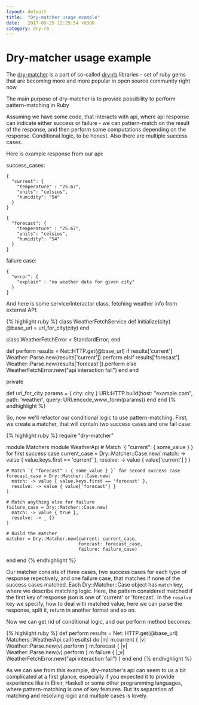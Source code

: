 ```yaml
---
layout: default
title:  "Dry-matcher usage example"
date:   2017-09-25 12:25:54 +0300
category: dry-rb
---
```


# Dry-matcher usage example

The [dry-matcher][dry-matcher] is a part of so-called [dry-rb][dry-rb] libraries - set of ruby gems that are becoming more and more popular in
open source community right now.

The main purpose of dry-matcher is to provide possibility to perform pattern-matching in Ruby

Assuming we have some code, that interacts with api, where api response can indicate either success or failure -  we can
pattern-match on the result of the response, and then perform some computations depending on the response. Conditional
logic, to be honest. Also there are multiple success cases.

Here is example response from our api:

success_cases:
```
{
  "current": {
    "temperature" : "25.67",
    "units": "celsius",
    "humidity": "54"
  }
}
```

```
{
  "forecast": {
    "temperature" : "25.67",
    "units": "celsius",
    "humidity": "54"
  }
}
```

failure case:

```
{
  "error": {
    "explain" : "no weather data for given city"
  }
}
```

And here is some service/interactor class, fetching weather info from external API:

{% highlight ruby %}
class WeatherFetchService
  def initialize(city)
    @base_url = url_for_city(city)
  end

  class WeatherFetchError < StandardError; end

  def perform
    results = Net::HTTP.get(@base_url)
    if results['current']
      Weather::Parse.new(results['current']).perform
    elsif results['forecast']
      Weather::Parse.new(results['forecast']).perform
    else
      WeatherFetchError.new("api interaction fail")
    end
  end

  private

  def url_for_city
    params = { city: city }
    URI::HTTP.build(host: "example.com",
                    path: 'weather',
                    query: URI.encode_www_form(params))
  end
end
{% endhighlight %}

So, now we'll refactor our conditional logic to use pattern-matching. First, we create a matcher, that will contain
two success cases and one fail case:

{% highlight ruby %}
require "dry-matcher"

module Matchers
  module WeatherApi
    # Match `{ "current": { some_value } } for first success case
    current_case = Dry::Matcher::Case.new(
      match: -> value { value.keys.first == 'current' },
      resolve: -> value { value['current'] }
    )

    # Match `{ "forecast" : { some_value } }` for second success case
    forecast_case = Dry::Matcher::Case.new(
      match: -> value { value.keys.first == 'forecast' },
      resolve: -> value { value['forecast'] }
    )

    # Match anything else for failure
    failure_case = Dry::Matcher::Case.new(
      match: -> value { true },
      resolve: -> _ {}
    )

    # Build the matcher
    matcher = Dry::Matcher.new(current: current_case,
                               forecast: forecast_case,
                               failure: failure_case)
  end
end
{% endhighlight %}

Our matcher consists of three cases, two success cases for each type of response repectively, and one failure case, that
matches if none of the success cases matched. Each Dry::Matcher::Case object has `match` key, where we describe matching
logic. Here, the pattern considered matched if the first key of response json is one of 'current' or 'forecast'. In the
`resolve` key we specify, how to deal with matched value, here we can parse the response, split it, return in another format
and so on.

Now we can get rid of conditional logic, and our perform method becomes:

{% highlight ruby %}
def perform
  results = Net::HTTP.get(@base_url)
  Matchers::WeatherApi.call(results) do |m|
    m.current { |v| Weather::Parse.new(v).perform }
    m.forecast { |v| Weather::Parse.new(v).perform }
    m.failure { |_v| WeatherFetchError.new("api interaction fail") }
  end
end
{% endhighlight %}


As we can see from this example, dry-matcher's api can seem to us a bit complicated at a first glance,
especially if you expected it to provide experience like in Elixir, Haskell or some other programming languages, where
pattern-matching is one of key features. But its separation of matching and resolving logic and multiple cases is lovely.

[dry-matcher]: http://dry-rb.org/gems/dry-matcher/
[dry-rb]: http://dry-rb.org/
